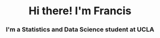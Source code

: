 <h1 align="center">Hi there! I'm Francis</h1>
<h3 align="center">I'm a Statistics and Data Science student at UCLA</h3>
